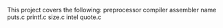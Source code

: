 This project covers the following:
preprocessor
compiler
assembler
name
puts.c
printf.c
size.c
intel
quote.c
